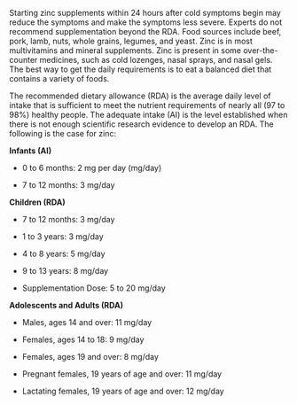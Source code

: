 Starting zinc supplements within 24 hours after cold symptoms begin may reduce the symptoms and make the symptoms less severe. Experts do not recommend supplementation beyond the RDA. Food sources include beef, pork, lamb, nuts, whole grains, legumes, and yeast. Zinc is in most multivitamins and mineral supplements. Zinc is present in some over-the-counter medicines, such as cold lozenges, nasal sprays, and nasal gels. The best way to get the daily requirements is to eat a balanced diet that contains a variety of foods.

The recommended dietary allowance (RDA) is the average daily level of intake that is sufficient to meet the nutrient requirements of nearly all (97 to  98%) healthy people. The adequate intake (AI) is the level established when there is not enough scientific research evidence to develop an RDA. The following is the case for zinc:

**Infants (AI)**

- 0 to 6 months: 2 mg per day (mg/day)

- 7 to 12 months: 3 mg/day

**Children (RDA)**

- 7 to 12 months: 3 mg/day

- 1 to 3 years: 3 mg/day

- 4 to 8 years: 5 mg/day

- 9 to 13 years: 8 mg/day

- Supplementation Dose: 5 to 20 mg/day

**Adolescents and Adults (RDA)**

- Males, ages 14 and over: 11 mg/day

- Females, ages 14 to 18: 9 mg/day

- Females, ages 19 and over: 8 mg/day

- Pregnant females, 19 years of age and over: 11 mg/day

- Lactating females, 19 years of age and over: 12 mg/day